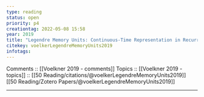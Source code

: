 ```yaml
---
type: reading
status: open
priority: p4
creationtag: 2022-05-08 15:58
year: 2019
title: "Legendre Memory Units: Continuous-Time Representation in Recurrent Neural Networks"
citekey: voelkerLegendreMemoryUnits2019
infotags:
---
```


Comments :: [[Voelkner 2019 - comments]]
Topics :: [[Voelkner 2019 - topics]]
 :: [[50 Reading/citations/@voelkerLegendreMemoryUnits2019]]
[[50 Reading/Zotero Papers/@voelkerLegendreMemoryUnits2019]]

---
